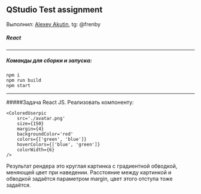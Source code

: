 ## QStudio Test assignment 

Выполнил: [Alexey Akutin](mailto:aakytin@mail.ru),
tg: @frenby

##### React

---

##### Команды для сборки и запуска:

```
npm i
npm run build
npm start
```

---
#####Задача React JS. Реализовать компоненту:

```
<ColoredUserpic
    src='./avatar.png'
    size={150}
    margin={4}
    backgroundColor='red'
    colors={['green', 'blue']}
    hoverColors={['blue', 'green']}
    colorWidth={6}
/>
```
Результат рендера это круглая картинка с градиентной обводкой, меняющей цвет при наведении. Расстояние между картинкой и обводкой задаётся параметром margin, цвет этого отступа тоже задаётся.
